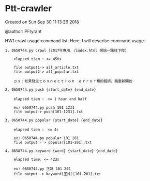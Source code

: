 # Ptt-crawler

Created on Sun Sep 30 11:13:26 2018

@author: PFtyrant

HW1  crawl usage command list:
    Here, I will describe command usage.
    
    1. 0650744.py crawl (2017年專用，/index.html 開始一路往下爬)
    
        elapsed tiem : <= 450s 
    
        file output1-> all_article.txt
        file output2-> all_popular.txt
        
        ｐｓ：如果發生ｃｏｎｎｅｃｔｉｏｎ　ｅｒｒｏｒ類的錯誤，請重新開始
        
    2. 0650744.py push {start_date} {end_date}
    
        elapsed tiem :　<= 1 hour and half
    
        ex) 0650744.py push 101 1231
        file output-> push[101-1231].txt
    
    3. 0650744.py popular {start_date} {end_date}
    
        elapsed tiem :　<= 4s
        
        ex) 0650744.py popular 101 201
        file output - > popular[101-201].txt
    
    4. 0650744.py keyword {word} {start_date} {end_date}
    
        elapsed time: <= 422s
        
        ex) 0650744.py 正妹 101 201
        file output -> keyword(正妹)[101-201].txt
